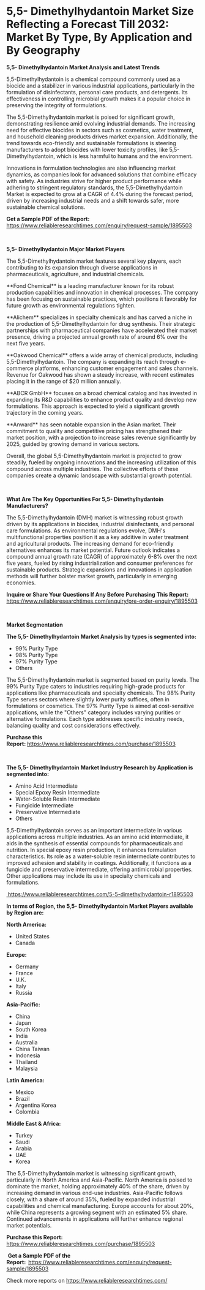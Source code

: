 <p><h1>5,5- Dimethylhydantoin Market Size Reflecting a Forecast Till 2032: Market By Type, By Application and By Geography</h1></p><p><strong>5,5- Dimethylhydantoin Market Analysis and Latest Trends</strong></p>
<p><p>5,5-Dimethylhydantoin is a chemical compound commonly used as a biocide and a stabilizer in various industrial applications, particularly in the formulation of disinfectants, personal care products, and detergents. Its effectiveness in controlling microbial growth makes it a popular choice in preserving the integrity of formulations.</p><p>The 5,5-Dimethylhydantoin market is poised for significant growth, demonstrating resilience amid evolving industrial demands. The increasing need for effective biocides in sectors such as cosmetics, water treatment, and household cleaning products drives market expansion. Additionally, the trend towards eco-friendly and sustainable formulations is steering manufacturers to adopt biocides with lower toxicity profiles, like 5,5-Dimethylhydantoin, which is less harmful to humans and the environment.</p><p>Innovations in formulation technologies are also influencing market dynamics, as companies look for advanced solutions that combine efficacy with safety. As industries strive for higher product performance while adhering to stringent regulatory standards, the 5,5-Dimethylhydantoin Market is expected to grow at a CAGR of 4.4% during the forecast period, driven by increasing industrial needs and a shift towards safer, more sustainable chemical solutions.</p></p>
<p><strong>Get a Sample PDF of the Report:&nbsp;</strong> <a href="https://www.reliableresearchtimes.com/enquiry/request-sample/1895503?utm_campaign=2643&utm_medium=2&utm_source=Github&utm_content=ia&utm_term=28032025&utm_id=55-dimethylhydantoin">https://www.reliableresearchtimes.com/enquiry/request-sample/1895503</a></p>
<p>&nbsp;</p>
<p><strong>5,5- Dimethylhydantoin Major Market Players</strong></p>
<p><p>The 5,5-Dimethylhydantoin market features several key players, each contributing to its expansion through diverse applications in pharmaceuticals, agriculture, and industrial chemicals. </p><p>**Fond Chemical** is a leading manufacturer known for its robust production capabilities and innovation in chemical processes. The company has been focusing on sustainable practices, which positions it favorably for future growth as environmental regulations tighten.</p><p>**Alichem** specializes in specialty chemicals and has carved a niche in the production of 5,5-Dimethylhydantoin for drug synthesis. Their strategic partnerships with pharmaceutical companies have accelerated their market presence, driving a projected annual growth rate of around 6% over the next five years.</p><p>**Oakwood Chemical** offers a wide array of chemical products, including 5,5-Dimethylhydantoin. The company is expanding its reach through e-commerce platforms, enhancing customer engagement and sales channels. Revenue for Oakwood has shown a steady increase, with recent estimates placing it in the range of $20 million annually.</p><p>**ABCR GmbH** focuses on a broad chemical catalog and has invested in expanding its R&D capabilities to enhance product quality and develop new formulations. This approach is expected to yield a significant growth trajectory in the coming years.</p><p>**Anward** has seen notable expansion in the Asian market. Their commitment to quality and competitive pricing has strengthened their market position, with a projection to increase sales revenue significantly by 2025, guided by growing demand in various sectors.</p><p>Overall, the global 5,5-Dimethylhydantoin market is projected to grow steadily, fueled by ongoing innovations and the increasing utilization of this compound across multiple industries. The collective efforts of these companies create a dynamic landscape with substantial growth potential.</p></p>
<p>&nbsp;</p>
<p><strong>What Are The Key Opportunities For 5,5- Dimethylhydantoin Manufacturers?</strong></p>
<p><p>The 5,5-Dimethylhydantoin (DMH) market is witnessing robust growth driven by its applications in biocides, industrial disinfectants, and personal care formulations. As environmental regulations evolve, DMH's multifunctional properties position it as a key additive in water treatment and agricultural products. The increasing demand for eco-friendly alternatives enhances its market potential. Future outlook indicates a compound annual growth rate (CAGR) of approximately 6-8% over the next five years, fueled by rising industrialization and consumer preferences for sustainable products. Strategic expansions and innovations in application methods will further bolster market growth, particularly in emerging economies.</p></p>
<p><strong>Inquire or Share Your Questions If Any Before Purchasing This Report:</strong> <a href="https://www.reliableresearchtimes.com/enquiry/pre-order-enquiry/1895503?utm_campaign=2643&utm_medium=2&utm_source=Github&utm_content=ia&utm_term=28032025&utm_id=55-dimethylhydantoin">https://www.reliableresearchtimes.com/enquiry/pre-order-enquiry/1895503</a></p>
<p>&nbsp;</p>
<p><strong>Market Segmentation</strong></p>
<p><strong>The 5,5- Dimethylhydantoin Market Analysis by types is segmented into:</strong></p>
<p><ul><li>99% Purity Type</li><li>98% Purity Type</li><li>97% Purity Type</li><li>Others</li></ul></p>
<p><p>The 5,5-Dimethylhydantoin market is segmented based on purity levels. The 99% Purity Type caters to industries requiring high-grade products for applications like pharmaceuticals and specialty chemicals. The 98% Purity Type serves sectors where slightly lower purity suffices, often in formulations or cosmetics. The 97% Purity Type is aimed at cost-sensitive applications, while the "Others" category includes varying purities or alternative formulations. Each type addresses specific industry needs, balancing quality and cost considerations effectively.</p></p>
<p><strong>Purchase this Report:&nbsp;</strong><a href="https://www.reliableresearchtimes.com/purchase/1895503?utm_campaign=2643&utm_medium=2&utm_source=Github&utm_content=ia&utm_term=28032025&utm_id=55-dimethylhydantoin">https://www.reliableresearchtimes.com/purchase/1895503</a></p>
<p>&nbsp;</p>
<p><strong>The 5,5- Dimethylhydantoin Market Industry Research by Application is segmented into:</strong></p>
<p><ul><li>Amino Acid Intermediate</li><li>Special Epoxy Resin Intermediate</li><li>Water-Soluble Resin Intermediate</li><li>Fungicide Intermediate</li><li>Preservative Intermediate</li><li>Others</li></ul></p>
<p><p>5,5-Dimethylhydantoin serves as an important intermediate in various applications across multiple industries. As an amino acid intermediate, it aids in the synthesis of essential compounds for pharmaceuticals and nutrition. In special epoxy resin production, it enhances formulation characteristics. Its role as a water-soluble resin intermediate contributes to improved adhesion and stability in coatings. Additionally, it functions as a fungicide and preservative intermediate, offering antimicrobial properties. Other applications may include its use in specialty chemicals and formulations.</p></p>
<p><a href="https://www.reliableresearchtimes.com/5-5-dimethylhydantoin-r1895503?utm_campaign=2643&utm_medium=2&utm_source=Github&utm_content=ia&utm_term=28032025&utm_id=55-dimethylhydantoin">&nbsp;https://www.reliableresearchtimes.com/5-5-dimethylhydantoin-r1895503</a></p>
<p><strong>In terms of Region, the 5,5- Dimethylhydantoin Market Players available by Region are:</strong></p>
<p>
    <p> <strong> North America: </strong>
        <ul>
            <li>United States</li>
            <li>Canada</li>
        </ul>
        </p> 
    <p> <strong> Europe: </strong>
        <ul>
            <li>Germany</li>
            <li>France</li>
            <li>U.K.</li>
            <li>Italy</li>
            <li>Russia</li>
        </ul>
        </p> 
    <p> <strong> Asia-Pacific: </strong>
        <ul>
            <li>China</li>
            <li>Japan</li>
            <li>South Korea</li>
            <li>India</li>
            <li>Australia</li>
            <li>China Taiwan</li>
            <li>Indonesia</li>
            <li>Thailand</li>
            <li>Malaysia</li>
        </ul>
        </p> 
    <p> <strong> Latin America: </strong>
        <ul>
            <li>Mexico</li>
            <li>Brazil</li>
            <li>Argentina Korea</li>
            <li>Colombia</li>
        </ul>
        </p> 
    <p> <strong> Middle East & Africa: </strong>
        <ul>
            <li>Turkey</li>
            <li>Saudi</li>
            <li>Arabia</li>
            <li>UAE</li>
            <li>Korea</li>
        </ul>
    </p>
    </p>
<p><p>The 5,5-Dimethylhydantoin market is witnessing significant growth, particularly in North America and Asia-Pacific. North America is poised to dominate the market, holding approximately 40% of the share, driven by increasing demand in various end-use industries. Asia-Pacific follows closely, with a share of around 35%, fueled by expanded industrial capabilities and chemical manufacturing. Europe accounts for about 20%, while China represents a growing segment with an estimated 5% share. Continued advancements in applications will further enhance regional market potentials.</p></p>
<p><strong>Purchase this Report: </strong><a href="https://www.reliableresearchtimes.com/purchase/1895503?utm_campaign=2643&utm_medium=2&utm_source=Github&utm_content=ia&utm_term=28032025&utm_id=55-dimethylhydantoin">https://www.reliableresearchtimes.com/purchase/1895503</a></p>
<p>&nbsp;<strong>Get a Sample PDF of the Report:&nbsp;&nbsp;</strong><a href="https://www.reliableresearchtimes.com/enquiry/request-sample/1895503?utm_campaign=2643&utm_medium=2&utm_source=Github&utm_content=ia&utm_term=28032025&utm_id=55-dimethylhydantoin">https://www.reliableresearchtimes.com/enquiry/request-sample/1895503</a></p>
<p><strong></strong></p>
<p>Check more reports on <a href="https://www.reliableresearchtimes.com/?utm_campaign=2643&utm_medium=2&utm_source=Github&utm_content=ia&utm_term=28032025&utm_id=55-dimethylhydantoin">https://www.reliableresearchtimes.com/</a></p>